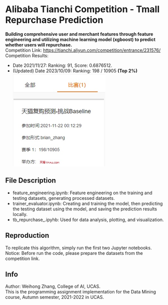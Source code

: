 # Alibaba Tianchi Competition - Tmall Repurchase Prediction
**Building comprehensive user and merchant features through feature engineering and utilizing machine learning model (xgboost) to predict whether users will repurchase.** \
Competition Link: https://tianchi.aliyun.com/competition/entrance/231576/ \
Competition Results:
* Date 2021/11/27: Ranking: 91, Score: 0.6876512.
* (Updated) Date 2023/10/09: Ranking: 198 / 10905 **(Top 2%)** \
![ranking](./ranking.jpg)

## File Description
* feature_engineering.ipynb: Feature engineering on the training and testing datasets, generating processed datasets.
* trainer_evaluator.ipynb: Creating and training the model, then predicting the testing dataset using the model, and saving the prediction results locally.
* tb_repurchase_.ipyhb: Used for data analysis, plotting, and visualization.

## Reproduction
To replicate this algorithm, simply run the first two Jupyter notebooks. \
Notice: Before run the code, please prepare the datasets from the competition link.

## Info
Author: Weihong Zhang, College of AI, UCAS. \
This is the programming assignment implementation for the Data Mining course, Autumn semester, 2021-2022 in UCAS.
